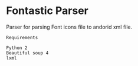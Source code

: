 # Fontastic Parser
Parser for parsing Font icons file to andorid xml file.

`Requirements`

    Python 2
    Beautiful soup 4
    lxml
